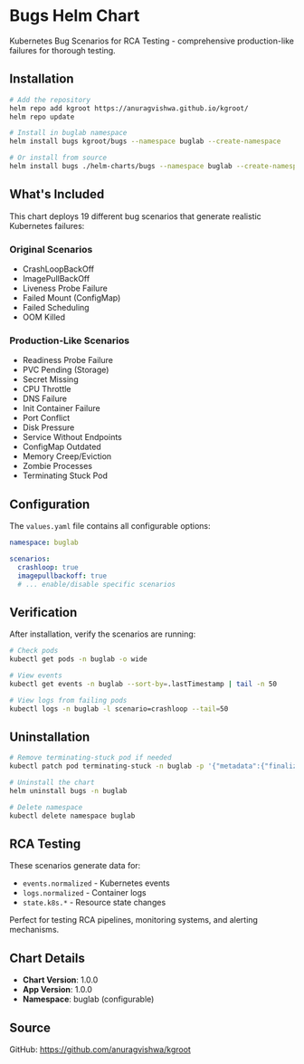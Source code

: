 # Bugs Helm Chart

Kubernetes Bug Scenarios for RCA Testing - comprehensive production-like failures for thorough testing.

## Installation

```bash
# Add the repository
helm repo add kgroot https://anuragvishwa.github.io/kgroot/
helm repo update

# Install in buglab namespace
helm install bugs kgroot/bugs --namespace buglab --create-namespace

# Or install from source
helm install bugs ./helm-charts/bugs --namespace buglab --create-namespace
```

## What's Included

This chart deploys 19 different bug scenarios that generate realistic Kubernetes failures:

### Original Scenarios
- CrashLoopBackOff
- ImagePullBackOff
- Liveness Probe Failure
- Failed Mount (ConfigMap)
- Failed Scheduling
- OOM Killed

### Production-Like Scenarios
- Readiness Probe Failure
- PVC Pending (Storage)
- Secret Missing
- CPU Throttle
- DNS Failure
- Init Container Failure
- Port Conflict
- Disk Pressure
- Service Without Endpoints
- ConfigMap Outdated
- Memory Creep/Eviction
- Zombie Processes
- Terminating Stuck Pod

## Configuration

The `values.yaml` file contains all configurable options:

```yaml
namespace: buglab

scenarios:
  crashloop: true
  imagepullbackoff: true
  # ... enable/disable specific scenarios
```

## Verification

After installation, verify the scenarios are running:

```bash
# Check pods
kubectl get pods -n buglab -o wide

# View events
kubectl get events -n buglab --sort-by=.lastTimestamp | tail -n 50

# View logs from failing pods
kubectl logs -n buglab -l scenario=crashloop --tail=50
```

## Uninstallation

```bash
# Remove terminating-stuck pod if needed
kubectl patch pod terminating-stuck -n buglab -p '{"metadata":{"finalizers":null}}'

# Uninstall the chart
helm uninstall bugs -n buglab

# Delete namespace
kubectl delete namespace buglab
```

## RCA Testing

These scenarios generate data for:
- `events.normalized` - Kubernetes events
- `logs.normalized` - Container logs
- `state.k8s.*` - Resource state changes

Perfect for testing RCA pipelines, monitoring systems, and alerting mechanisms.

## Chart Details

- **Chart Version**: 1.0.0
- **App Version**: 1.0.0
- **Namespace**: buglab (configurable)

## Source

GitHub: https://github.com/anuragvishwa/kgroot
